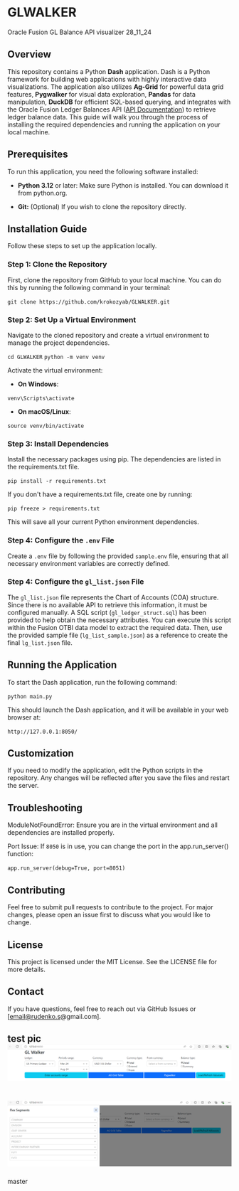 # GLWALKER
Oracle Fusion GL Balance API visualizer
 28_11_24

## Overview

This repository contains a Python **Dash** application. Dash is a Python framework for building web applications with highly interactive data visualizations. The application also utilizes **Ag-Grid** for powerful data grid features, **Pygwalker** for visual data exploration, **Pandas** for data manipulation, **DuckDB** for efficient SQL-based querying, and integrates with the Oracle Fusion Ledger Balances API ([API Documentation](https://docs.oracle.com/en/cloud/saas/financials/24c/farfa/op-ledgerbalances-get.html)) to retrieve ledger balance data. This guide will walk you through the process of installing the required dependencies and running the application on your local machine.
## Prerequisites

To run this application, you need the following software installed:

* **Python 3.12** or later: Make sure Python is installed. You can download it from python.org.

* **Git:** (Optional) If you wish to clone the repository directly.
## Installation Guide

Follow these steps to set up the application locally.

### Step 1: Clone the Repository

First, clone the repository from GitHub to your local machine. You can do this by running the following command in your terminal:

`git clone https://github.com/krokozyab/GLWALKER.git`

### Step 2: Set Up a Virtual Environment

Navigate to the cloned repository and create a virtual environment to manage the project dependencies.

`cd GLWALKER`
`python -m venv venv`

Activate the virtual environment:

* **On Windows**:

`venv\Scripts\activate`

* **On macOS/Linux**:

`source venv/bin/activate`

### Step 3: Install Dependencies

Install the necessary packages using pip. The dependencies are listed in the requirements.txt file.

`pip install -r requirements.txt`

If you don't have a requirements.txt file, create one by running:

`pip freeze > requirements.txt`

This will save all your current Python environment dependencies.

### Step 4: Configure the `.env` File
Create a `.env` file by following the provided `sample.env` file, ensuring that all necessary environment variables are correctly defined.

### Step 4: Configure the `gl_list.json` File
The `gl_list.json` file represents the Chart of Accounts (COA) structure. Since there is no available API to retrieve this information, it must be configured manually. A SQL script (`gl_ledger_struct.sql`) has been provided to help obtain the necessary attributes. You can execute this script within the Fusion OTBI data model to extract the required data. Then, use the provided sample file (`lg_list_sample.json`) as a reference to create the final `lg_list.json` file.
## Running the Application

To start the Dash application, run the following command:

`python main.py`

This should launch the Dash application, and it will be available in your web browser at:

`http://127.0.0.1:8050/`

## Customization

If you need to modify the application, edit the Python scripts in the repository. Any changes will be reflected after you save the files and restart the server.

## Troubleshooting

ModuleNotFoundError: Ensure you are in the virtual environment and all dependencies are installed properly.

Port Issue: If `8050` is in use, you can change the port in the app.run_server() function:

`app.run_server(debug=True, port=8051)`

## Contributing

Feel free to submit pull requests to contribute to the project. For major changes, please open an issue first to discuss what you would like to change.

## License

This project is licensed under the MIT License. See the LICENSE file for more details.

## Contact

If you have questions, feel free to reach out via GitHub Issues or [email@rudenko.s@gmail.com].


test pic
![1-st screen](images/1.png)
-----------------------------
![1-st screen](images/2.png)
=======
master
